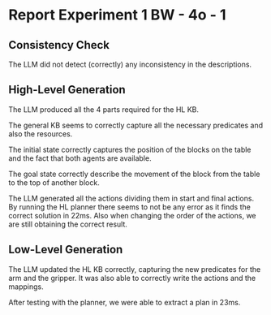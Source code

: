 # Report Experiment 1 BW - 4o - 1

## Consistency Check

The LLM did not detect (correctly) any inconsistency in the descriptions.

## High-Level Generation

The LLM produced all the 4 parts required for the HL KB. 

The general KB seems to correctly capture all the necessary predicates and also the resources. 

The initial state correctly captures the position of the blocks on the table and the fact that both
agents are available.

The goal state correctly describe the movement of the block from the table to the top of another 
block.

The LLM generated all the actions dividing them in start and final actions. By running the HL 
planner there seems to not be any error as it finds the correct solution in 22ms. Also when changing 
the order of the actions, we are still obtaining the correct result. 


## Low-Level Generation

The LLM updated the HL KB correctly, capturing the new predicates for the arm and the gripper. It 
was also able to correctly write the actions and the mappings. 

After testing with the planner, we were able to extract a plan in 23ms. 

